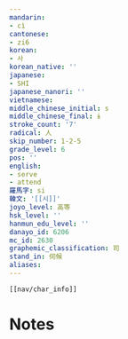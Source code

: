 ```yaml
---
mandarin:
- cì
cantonese:
- zi6
korean:
- 사
korean_native: ''
japanese:
- SHI
japanese_nanori: ''
vietnamese:
middle_chinese_initial: s
middle_chinese_final: ɨ
stroke_count: '7'
radical: 人
skip_number: 1-2-5
grade_level: 6
pos: ''
english:
- serve
- attend
羅馬字: si
韓文: '[[시]]'
joyo_level: 高等
hsk_level: ''
hanmun_edu_level: ''
danayo_id: 6206
mc_id: 2630
graphemic_classification: 司
stand_in: 伺候
aliases:
---
```

```meta-bind-embed
[[nav/char_info]]
```

# Notes
